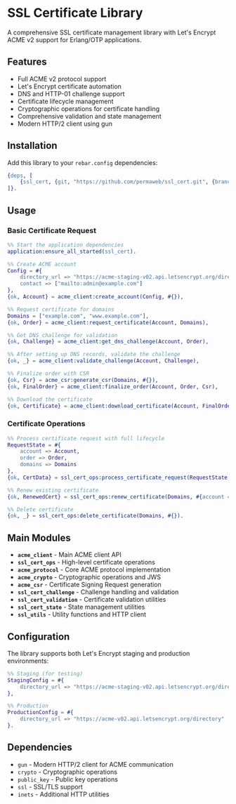 # SSL Certificate Library

A comprehensive SSL certificate management library with Let's Encrypt ACME v2 support for Erlang/OTP applications.

## Features

- Full ACME v2 protocol support
- Let's Encrypt certificate automation  
- DNS and HTTP-01 challenge support
- Certificate lifecycle management
- Cryptographic operations for certificate handling
- Comprehensive validation and state management
- Modern HTTP/2 client using gun

## Installation

Add this library to your `rebar.config` dependencies:

```erlang
{deps, [
    {ssl_cert, {git, "https://github.com/permaweb/ssl_cert.git", {branch, "main"}}}
]}.
```

## Usage

### Basic Certificate Request

```erlang
%% Start the application dependencies
application:ensure_all_started(ssl_cert).

%% Create ACME account
Config = #{
    directory_url => "https://acme-staging-v02.api.letsencrypt.org/directory",
    contact => ["mailto:admin@example.com"]
},
{ok, Account} = acme_client:create_account(Config, #{}),

%% Request certificate for domains
Domains = ["example.com", "www.example.com"],
{ok, Order} = acme_client:request_certificate(Account, Domains),

%% Get DNS challenge for validation
{ok, Challenge} = acme_client:get_dns_challenge(Account, Order),

%% After setting up DNS records, validate the challenge
{ok, _} = acme_client:validate_challenge(Account, Challenge),

%% Finalize order with CSR
{ok, Csr} = acme_csr:generate_csr(Domains, #{}),
{ok, FinalOrder} = acme_client:finalize_order(Account, Order, Csr),

%% Download the certificate
{ok, Certificate} = acme_client:download_certificate(Account, FinalOrder).
```

### Certificate Operations

```erlang
%% Process certificate request with full lifecycle
RequestState = #{
    account => Account,
    order => Order,
    domains => Domains
},
{ok, CertData} = ssl_cert_ops:process_certificate_request(RequestState, #{}),

%% Renew existing certificate
{ok, RenewedCert} = ssl_cert_ops:renew_certificate(Domains, #{account => Account}),

%% Delete certificate
{ok, _} = ssl_cert_ops:delete_certificate(Domains, #{}).
```

## Main Modules

- **`acme_client`** - Main ACME client API
- **`ssl_cert_ops`** - High-level certificate operations
- **`acme_protocol`** - Core ACME protocol implementation
- **`acme_crypto`** - Cryptographic operations and JWS
- **`acme_csr`** - Certificate Signing Request generation
- **`ssl_cert_challenge`** - Challenge handling and validation
- **`ssl_cert_validation`** - Certificate validation utilities
- **`ssl_cert_state`** - State management utilities
- **`ssl_utils`** - Utility functions and HTTP client

## Configuration

The library supports both Let's Encrypt staging and production environments:

```erlang
%% Staging (for testing)
StagingConfig = #{
    directory_url => "https://acme-staging-v02.api.letsencrypt.org/directory"
},

%% Production
ProductionConfig = #{
    directory_url => "https://acme-v02.api.letsencrypt.org/directory"
}.
```

## Dependencies

- `gun` - Modern HTTP/2 client for ACME communication
- `crypto` - Cryptographic operations
- `public_key` - Public key operations
- `ssl` - SSL/TLS support
- `inets` - Additional HTTP utilities
